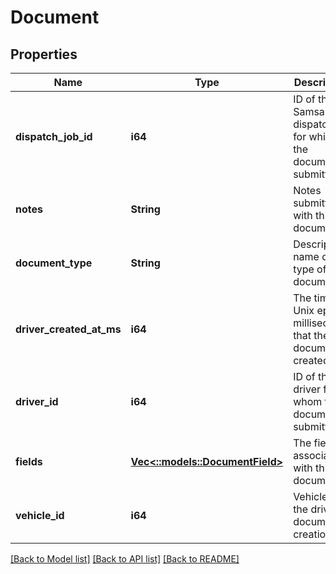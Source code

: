 # Document

## Properties
Name | Type | Description | Notes
------------ | ------------- | ------------- | -------------
**dispatch_job_id** | **i64** | ID of the Samsara dispatch job for which the document is submitted | [optional] [default to null]
**notes** | **String** | Notes submitted with this document. | [optional] [default to null]
**document_type** | **String** | Descriptive name of this type of document. | [default to null]
**driver_created_at_ms** | **i64** | The time in Unix epoch milliseconds that the document is created. | [default to null]
**driver_id** | **i64** | ID of the driver for whom the document is submitted | [default to null]
**fields** | [**Vec<::models::DocumentField>**](DocumentField.md) | The fields associated with this document. | [default to null]
**vehicle_id** | **i64** | VehicleID of the driver at document creation. | [optional] [default to null]

[[Back to Model list]](../README.md#documentation-for-models) [[Back to API list]](../README.md#documentation-for-api-endpoints) [[Back to README]](../README.md)


